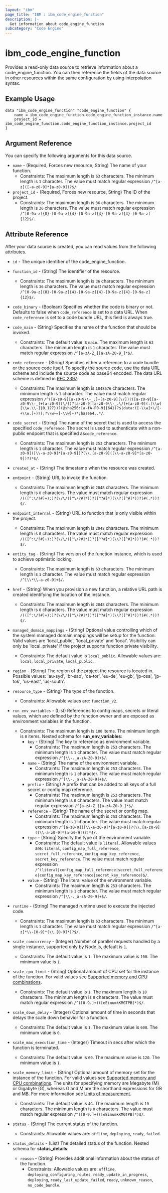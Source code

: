 ```yaml
---
layout: "ibm"
page_title: "IBM : ibm_code_engine_function"
description: |-
  Get information about code_engine_function
subcategory: "Code Engine"
---
```


# ibm_code_engine_function

Provides a read-only data source to retrieve information about a code_engine_function. You can then reference the fields of the data source in other resources within the same configuration by using interpolation syntax.

## Example Usage

```hcl
data "ibm_code_engine_function" "code_engine_function" {
	name = ibm_code_engine_function.code_engine_function_instance.name
	project_id = ibm_code_engine_function.code_engine_function_instance.project_id
}
```

## Argument Reference

You can specify the following arguments for this data source.

* `name` - (Required, Forces new resource, String) The name of your function.
  * Constraints: The maximum length is `63` characters. The minimum length is `1` character. The value must match regular expression `/^[a-z]([-a-z0-9]*[a-z0-9])?$/`.
* `project_id` - (Required, Forces new resource, String) The ID of the project.
  * Constraints: The maximum length is `36` characters. The minimum length is `36` characters. The value must match regular expression `/^[0-9a-z]{8}-[0-9a-z]{4}-[0-9a-z]{4}-[0-9a-z]{4}-[0-9a-z]{12}$/`.

## Attribute Reference

After your data source is created, you can read values from the following attributes.

* `id` - The unique identifier of the code_engine_function.

* `function_id` - (String) The identifier of the resource.
  * Constraints: The maximum length is `36` characters. The minimum length is `36` characters. The value must match regular expression `/^[0-9a-z]{8}-[0-9a-z]{4}-[0-9a-z]{4}-[0-9a-z]{4}-[0-9a-z]{12}$/`.

* `code_binary` - (Boolean) Specifies whether the code is binary or not. Defaults to false when `code_reference` is set to a data URL. When `code_reference` is set to a code bundle URL, this field is always true.

* `code_main` - (String) Specifies the name of the function that should be invoked.
  * Constraints: The default value is `main`. The maximum length is `63` characters. The minimum length is `1` character. The value must match regular expression `/^[a-zA-Z_][a-zA-Z0-9_]*$/`.

* `code_reference` - (String) Specifies either a reference to a code bundle or the source code itself. To specify the source code, use the data URL scheme and include the source code as base64 encoded. The data URL scheme is defined in [RFC 2397](https://tools.ietf.org/html/rfc2397).
  * Constraints: The maximum length is `1048576` characters. The minimum length is `1` character. The value must match regular expression `/^([a-z0-9][a-z0-9\\-_.]+[a-z0-9][\/])?([a-z0-9][a-z0-9\\-_]+[a-z0-9][\/])?[a-z0-9][a-z0-9\\-_.\/]+[a-z0-9](:[\\w][\\w.\\-]{0,127})?(@sha256:[a-fA-F0-9]{64})?$|data:([-\\w]+\/[-+\\w.]+)?(;?\\w+=[-\\w]+)*;base64,.*/`.

* `code_secret` - (String) The name of the secret that is used to access the specified `code_reference`. The secret is used to authenticate with a non-public endpoint that is specified as`code_reference`.
  * Constraints: The maximum length is `253` characters. The minimum length is `1` character. The value must match regular expression `/^[a-z0-9]([\\-a-z0-9]*[a-z0-9])?(\\.[a-z0-9]([\\-a-z0-9]*[a-z0-9])?)*$/`.

* `created_at` - (String) The timestamp when the resource was created.

* `endpoint` - (String) URL to invoke the function.
  * Constraints: The maximum length is `2048` characters. The minimum length is `0` characters. The value must match regular expression `/(([^:\/?#]+):)?(\/\/([^\/?#]*))?([^?#]*)(\\?([^#]*))?(#(.*))?$/`.

* `endpoint_internal` - (String) URL to function that is only visible within the project.
  * Constraints: The maximum length is `2048` characters. The minimum length is `0` characters. The value must match regular expression `/(([^:\/?#]+):)?(\/\/([^\/?#]*))?([^?#]*)(\\?([^#]*))?(#(.*))?$/`.

* `entity_tag` - (String) The version of the function instance, which is used to achieve optimistic locking.
  * Constraints: The maximum length is `63` characters. The minimum length is `1` character. The value must match regular expression `/^[\\*\\-a-z0-9]+$/`.

* `href` - (String) When you provision a new function, a relative URL path is created identifying the location of the instance.
  * Constraints: The maximum length is `2048` characters. The minimum length is `0` characters. The value must match regular expression `/(([^:\/?#]+):)?(\/\/([^\/?#]*))?([^?#]*)(\\?([^#]*))?(#(.*))?$/`.

* `managed_domain_mappings` - (String) Optional value controlling which of the system managed domain mappings will be setup for the function. Valid values are 'local_public', 'local_private' and 'local'. Visibility can only be 'local_private' if the project supports function private visibility.
  * Constraints: The default value is `local_public`. Allowable values are: `local`, `local_private`, `local_public`.

* `region` - (String) The region of the project the resource is located in. Possible values: 'au-syd', 'br-sao', 'ca-tor', 'eu-de', 'eu-gb', 'jp-osa', 'jp-tok', 'us-east', 'us-south'.

* `resource_type` - (String) The type of the function.
  * Constraints: Allowable values are: `function_v2`.

* `run_env_variables` - (List) References to config maps, secrets or literal values, which are defined by the function owner and are exposed as environment variables in the function.
  * Constraints: The maximum length is `100` items. The minimum length is `0` items.
Nested schema for **run_env_variables**:
	* `key` - (String) The key to reference as environment variable.
	  * Constraints: The maximum length is `253` characters. The minimum length is `1` character. The value must match regular expression `/^[\\-._a-zA-Z0-9]+$/`.
	* `name` - (String) The name of the environment variable.
	  * Constraints: The maximum length is `253` characters. The minimum length is `1` character. The value must match regular expression `/^[\\-._a-zA-Z0-9]+$/`.
	* `prefix` - (String) A prefix that can be added to all keys of a full secret or config map reference.
	  * Constraints: The maximum length is `253` characters. The minimum length is `0` characters. The value must match regular expression `/^[a-zA-Z_][a-zA-Z0-9_]*$/`.
	* `reference` - (String) The name of the secret or config map.
	  * Constraints: The maximum length is `253` characters. The minimum length is `1` character. The value must match regular expression `/^[a-z0-9]([\\-a-z0-9]*[a-z0-9])?(\\.[a-z0-9]([\\-a-z0-9]*[a-z0-9])?)*$/`.
	* `type` - (String) Specify the type of the environment variable.
	  * Constraints: The default value is `literal`. Allowable values are: `literal`, `config_map_full_reference`, `secret_full_reference`, `config_map_key_reference`, `secret_key_reference`. The value must match regular expression `/^(literal|config_map_full_reference|secret_full_reference|config_map_key_reference|secret_key_reference)$/`.
	* `value` - (String) The literal value of the environment variable.
	  * Constraints: The maximum length is `253` characters. The minimum length is `1` character. The value must match regular expression `/^[\\-._a-zA-Z0-9]+$/`.

* `runtime` - (String) The managed runtime used to execute the injected code.
  * Constraints: The maximum length is `63` characters. The minimum length is `1` character. The value must match regular expression `/^[a-z]*\\-[0-9]*(\\.[0-9]*)?$/`.

* `scale_concurrency` - (Integer) Number of parallel requests handled by a single instance, supported only by Node.js, default is `1`.
  * Constraints: The default value is `1`. The maximum value is `100`. The minimum value is `1`.

* `scale_cpu_limit` - (String) Optional amount of CPU set for the instance of the function. For valid values see [Supported memory and CPU combinations](https://cloud.ibm.com/docs/codeengine?topic=codeengine-mem-cpu-combo).
  * Constraints: The default value is `1`. The maximum length is `10` characters. The minimum length is `0` characters. The value must match regular expression `/^([0-9.]+)([eEinumkKMGTPB]*)$/`.

* `scale_down_delay` - (Integer) Optional amount of time in seconds that delays the scale down behavior for a function.
  * Constraints: The default value is `1`. The maximum value is `600`. The minimum value is `0`.

* `scale_max_execution_time` - (Integer) Timeout in secs after which the function is terminated.
  * Constraints: The default value is `60`. The maximum value is `120`. The minimum value is `1`.

* `scale_memory_limit` - (String) Optional amount of memory set for the instance of the function. For valid values see [Supported memory and CPU combinations](https://cloud.ibm.com/docs/codeengine?topic=codeengine-mem-cpu-combo). The units for specifying memory are Megabyte (M) or Gigabyte (G), whereas G and M are the shorthand expressions for GB and MB. For more information see [Units of measurement](https://cloud.ibm.com/docs/codeengine?topic=codeengine-mem-cpu-combo#unit-measurements).
  * Constraints: The default value is `4G`. The maximum length is `10` characters. The minimum length is `0` characters. The value must match regular expression `/^([0-9.]+)([eEinumkKMGTPB]*)$/`.

* `status` - (String) The current status of the function.
  * Constraints: Allowable values are: `offline`, `deploying`, `ready`, `failed`.

* `status_details` - (List) The detailed status of the function.
Nested schema for **status_details**:
	* `reason` - (String) Provides additional information about the status of the function.
	  * Constraints: Allowable values are: `offline`, `deploying_configuring_routes`, `ready_update_in_progress`, `deploying`, `ready_last_update_failed`, `ready`, `unknown_reason`, `no_code_bundle`.

